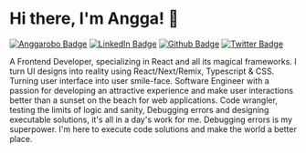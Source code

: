 # Hi there, I'm Angga!  👋

[![Anggarobo Badge](https://custom-icon-badges.demolab.com/badge/anggarobo.com-161b22.svg?logo=anggarobo)](https://anggarobo.com)
[![LinkedIn Badge](https://img.shields.io/badge/anggarobo-informational?style=flat&logo=linkedin&logoColor=white&color=4169E1)](https://www.linkedin.com/in/anggarobo/)
[![Github Badge](https://img.shields.io/badge/anggarobo-informational?style=flat&logo=github&logoColor=white&color=2F4F4F)](https://github.com/anggarobo)
[![Twitter Badge](https://img.shields.io/badge/anggarobo-informational?style=flat&logo=twitter&logoColor=white&color=1E90FF)](https://twitter.com/anggarobo)

A Frontend Developer, specializing in React and all its magical frameworks. I turn UI designs into reality using React/Next/Remix, Typescript & CSS. 
Turning user interface into user smile-face. Software Engineer with a passion for developing an attractive experience and make user interactions better than a sunset on the beach for web applications. Code wrangler, testing the limits of logic and sanity, Debugging errors and designing executable solutions, it's all in a day's work for me. Debugging errors is my superpower. I'm here to execute code solutions and make the world a better place.

<!--
**anggarobo/anggarobo** is a ✨ _special_ ✨ repository because its `README.md` (this file) appears on your GitHub profile.

Here are some ideas to get you started:

- 🔭 I’m currently working on ...
- 🌱 I’m currently learning ...
- 👯 I’m looking to collaborate on ...
- 🤔 I’m looking for help with ...
- 💬 Ask me about ...
- 📫 How to reach me: ...
- 😄 Pronouns: ...
- ⚡ Fun fact: ...
-->
